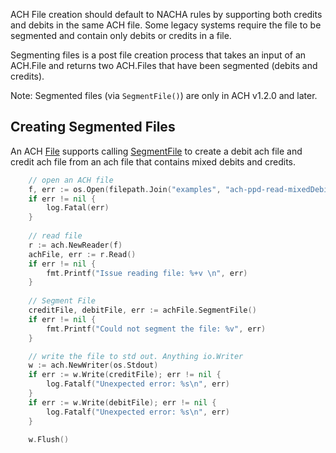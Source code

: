 ACH File creation should default to NACHA rules by supporting both credits and debits in the same ACH file.  Some legacy systems require the file to be segmented and contain only debits or credits in a file.

Segmenting files is a post file creation process that takes an input of an ACH.File and returns two ACH.Files that have been segmented (debits and credits).

Note: Segmented files (via `SegmentFile()`) are only in ACH v1.2.0 and later.

## Creating Segmented Files

An ACH [File](https://godoc.org/github.com/moov-io/ach#File) supports calling [SegmentFile](https://godoc.org/github.com/moov-io/ach#File.SegmentFile) to create a debit ach file and credit ach file from an ach file that contains mixed debits and credits.

```go
	// open an ACH file
    f, err := os.Open(filepath.Join("examples", "ach-ppd-read-mixedDebitCredit", "ppd-mixedDebitCredit.ach"))
	if err != nil {
		log.Fatal(err)
	}
	
    // read file
	r := ach.NewReader(f)
	achFile, err := r.Read()
	if err != nil {
		fmt.Printf("Issue reading file: %+v \n", err)
	}
	
	// Segment File
	creditFile, debitFile, err := achFile.SegmentFile()
	if err != nil {
		fmt.Printf("Could not segment the file: %v", err)
	}

	// write the file to std out. Anything io.Writer
	w := ach.NewWriter(os.Stdout)
	if err := w.Write(creditFile); err != nil {
		log.Fatalf("Unexpected error: %s\n", err)
	}
	if err := w.Write(debitFile); err != nil {
		log.Fatalf("Unexpected error: %s\n", err)
	}

	w.Flush()
```
